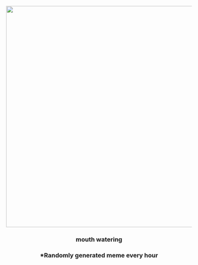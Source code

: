 <p align="center">
        <img src="https://i.redd.it/vu5sdw8dzhb91.gif" width="600" height="600">
        </p>
        <h3 align="center">mouth watering</h3>
        <h3 align="center">*Randomly generated meme every hour</h3>
    